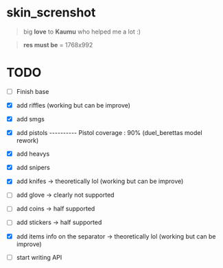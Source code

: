 # skin_screnshot

> big **love** to **Kaumu** who helped me a lot :)


> **res must be** = 1768x992

# TODO

 - [ ] Finish base
 - [x] add riffles (working but can be improve)
 - [x] add smgs
 - [x] add pistols
  ---------- Pistol coverage : 90% (duel_berettas model rework)
 - [x] add heavys
 - [x] add snipers
 - [x] add knifes -> theoretically lol (working but can be improve)
 - [ ] add glove -> clearly not supported
 - [ ] add coins -> half supported
 - [ ] add stickers -> half supported
 - [x] add items info on the separator -> theoretically lol (working but can be improve)
 - [ ] start writing API
 
